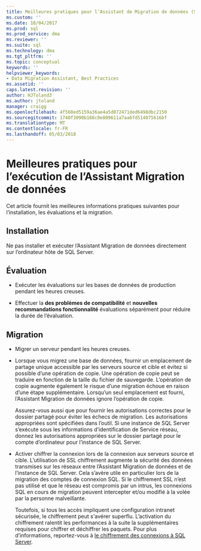 ```yaml
---
title: Meilleures pratiques pour l’Assistant de Migration de données (SQL Server) | Documents Microsoft
ms.custom: ''
ms.date: 10/04/2017
ms.prod: sql
ms.prod_service: dma
ms.reviewer: ''
ms.suite: sql
ms.technology: dma
ms.tgt_pltfrm: ''
ms.topic: conceptual
keywords: ''
helpviewer_keywords:
- Data Migration Assistant, Best Practices
ms.assetid: ''
caps.latest.revision: ''
author: HJToland3
ms.author: jtoland
manager: craigg
ms.openlocfilehash: 4f568ed5159a36ae4a5d072471ded6498dbc2150
ms.sourcegitcommit: 1740f3090b168c0e809611a7aa6fd514075616bf
ms.translationtype: MT
ms.contentlocale: fr-FR
ms.lasthandoff: 05/03/2018
---
```

# <a name="best-practices-for-running-data-migration-assistant"></a>Meilleures pratiques pour l’exécution de l’Assistant Migration de données
Cet article fournit les meilleures informations pratiques suivantes pour l’installation, les évaluations et la migration.

## <a name="installation"></a>Installation

Ne pas installer et exécuter l’Assistant Migration de données directement sur l’ordinateur hôte de SQL Server.

## <a name="assessment"></a>Évaluation

- Exécuter les évaluations sur les bases de données de production pendant les heures creuses.

- Effectuer la **des problèmes de compatibilité** et **nouvelles recommandations fonctionnalité** évaluations séparément pour réduire la durée de l’évaluation.

## <a name="migration"></a>Migration

- Migrer un serveur pendant les heures creuses.

- Lorsque vous migrez une base de données, fournir un emplacement de partage unique accessible par les serveurs source et cible et évitez si possible d’une opération de copie. Une opération de copie peut se traduire en fonction de la taille du fichier de sauvegarde. L’opération de copie augmente également le risque d’une migration échoue en raison d’une étape supplémentaire. Lorsqu’un seul emplacement est fourni, l’Assistant Migration de données ignore l’opération de copie.
 
    Assurez-vous aussi que pour fournir les autorisations correctes pour le dossier partagé pour éviter les échecs de migration. Les autorisations appropriées sont spécifiées dans l’outil. Si une instance de SQL Server s’exécute sous les informations d’identification de Service réseau, donnez les autorisations appropriées sur le dossier partagé pour le compte d’ordinateur pour l’instance de SQL Server.

- Activer chiffrer la connexion lors de la connexion aux serveurs source et cible. L’utilisation de SSL chiffrement augmente la sécurité des données transmises sur les réseaux entre l’Assistant Migration de données et de l’instance de SQL Server. Cela s’avère utile en particulier lors de la migration des comptes de connexion SQL. Si le chiffrement SSL n’est pas utilisé et que le réseau est compromis par un intrus, les connexions SQL en cours de migration peuvent intercepter et/ou modifié à la volée par la personne malveillante.

    Toutefois, si tous les accès impliquent une configuration intranet sécurisée, le chiffrement peut s'avérer superflu. L’activation du chiffrement ralentit les performances à la suite la supplémentaires requises pour chiffrer et déchiffrer les paquets. Pour plus d’informations, reportez-vous à [le chiffrement des connexions à SQL Server](https://go.microsoft.com/fwlink/?linkid=832513).
